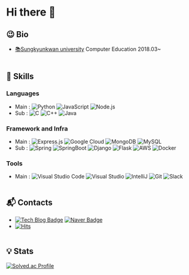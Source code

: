 # Hi there 👋

<!--
**qqweqwqweqwe/qqweqwqweqwe** is a ✨ _special_ ✨ repository because its `README.md` (this file) appears on your GitHub profile.

Here are some ideas to get you started:

- 🔭 I’m currently working on ...
ㅇㅁㄴㅇㅁㄴㅇㅁㄴㅇㅁㄴㅇ
- 🌱 I’m currently learning 
- 👯 I’m looking to collaborate on ...
- 🤔 I’m looking for help with ...
- 💬 Ask me about ...
- 📫 How to reach me: ...
- 😄 Pronouns: ...
- ⚡ Fun fact: ...
-->
## 😉 Bio
-  [📚Sungkyunkwan university](https://www.skku.edu/eng/index.do) Computer Education 2018.03~
<br></br>
## 💪 Skills
### Languages
- Main :
![Python](https://img.shields.io/badge/Python-3776AB.svg?&style=flat&logo=Python&logoColor=white)
![JavaScript](https://img.shields.io/badge/JavaScript-F7DF1E.svg?&style=flat&logo=JavaScript&logoColor=white)
![Node.js](https://img.shields.io/badge/Node.js-339933.svg?&style=flat&logo=Node.js&logoColor=white)
- Sub :
![C](https://img.shields.io/badge/c-%2300599C.svg?style=flat&logo=c&logoColor=white)
![C++](https://img.shields.io/badge/-C++-00599C.svg?&style=flat&logo=C%2B%2B&logoColor=white)
![Java](https://img.shields.io/badge/Java-007396.svg?&style=flat&logo=Java&logoColor=white)
### Framework and Infra
- Main :
![Express.js](https://img.shields.io/badge/express.js-%23404d59.svg?style=flat&logo=express&logoColor=%2361DAFB)
![Google Cloud](https://img.shields.io/badge/GoogleCloud-%234285F4.svg?style=flat&logo=google-cloud&logoColor=white)
![MongoDB](https://img.shields.io/badge/MongoDB-47A248.svg?&style=flat&logo=MongoDB&logoColor=white)
![MySQL](https://img.shields.io/badge/MySQL-4479A1.svg?&style=flat&logo=MySQL&logoColor=white)
- Sub : 
![Spring](https://img.shields.io/badge/Spring-6DB33F.svg?&style=flat&logo=Spring&logoColor=white)
![SpringBoot](https://img.shields.io/badge/SpringBoot-6DB33F.svg?&style=flat&logo=SpringBoot&logoColor=white)
![Django](https://img.shields.io/badge/Django-092E20.svg?&style=flat&logo=Django&logoColor=white)
![Flask](https://img.shields.io/badge/Flask-000000.svg?&style=flat&logo=Flask&logoColor=white)
![AWS](https://img.shields.io/badge/AWS-%23FF9900.svg?style=flat&logo=amazon-aws&logoColor=white)
![Docker](https://img.shields.io/badge/Docker-2496ED.svg?&style=flat&logo=Docker&logoColor=white)
### Tools
- Main :
![Visual Studio Code](https://img.shields.io/badge/Visual%20Studio%20Code-007ACC.svg?&style=flat&logo=Visual%20Studio%20Code&logoColor=white)
![Visual Studio](https://img.shields.io/badge/visual%20studio-5C2D91.svg?&style=flat&logo=visualstudio&logoColor=white)
![IntelliJ](https://img.shields.io/badge/IntelliJ-000000.svg?&style=flat&logo=intellijidea&logoColor=white)
![Git](https://img.shields.io/badge/Git-F05032.svg?&style=flat&logo=Git&logoColor=white)
![Slack](https://img.shields.io/badge/Slack-4A154B.svg?&style=flat&logo=Slack&logoColor=white)
<br></br>
## :mailbox_with_mail: Contacts
- [![Tech Blog Badge](http://img.shields.io/badge/-Tech%20Blog-20C997?style=flat&logo=Velog&logoColor=white&link=https://velog.io/@manofmen_yj)](https://velog.io/@manofmen_yj)
[![Naver Badge](https://img.shields.io/badge/Naver-03C75A?style=flat&logo=Naver&logoColor=white&link=mailto:sunkyuj@naver.com)](mailto:k0789789@naver.com)
- [![Hits](https://hits.seeyoufarm.com/api/count/incr/badge.svg?url=https%3A%2F%2Fgithub.com%2Fqqweqwqweqwe&count_bg=%2379C83D&title_bg=%23555555&icon=&icon_color=%23E7E7E7&title=hits&edge_flat=false)](https://hits.seeyoufarm.com)
<br></br>
## 💡 Stats
[![Solved.ac Profile](http://mazassumnida.wtf/api/v2/generate_badge?boj=k0789789)](https://solved.ac/k0789789/)






